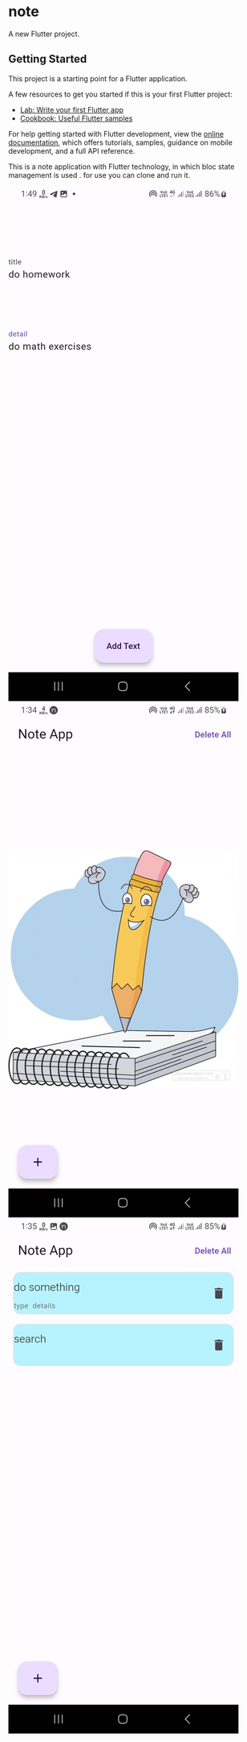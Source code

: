 # note

A new Flutter project.

## Getting Started

This project is a starting point for a Flutter application.

A few resources to get you started if this is your first Flutter project:

- [Lab: Write your first Flutter app](https://docs.flutter.dev/get-started/codelab)
- [Cookbook: Useful Flutter samples](https://docs.flutter.dev/cookbook)

For help getting started with Flutter development, view the
[online documentation](https://docs.flutter.dev/), which offers tutorials,
samples, guidance on mobile development, and a full API reference.


This is a note application with Flutter technology, in which bloc state management is used .
for use you can clone and run it.


![Alt text](Screenshot_20231013_134927.jpg) ![Alt text](Screenshot_20231013_133419.jpg) ![Alt text](Screenshot_20231013_133550.jpg)